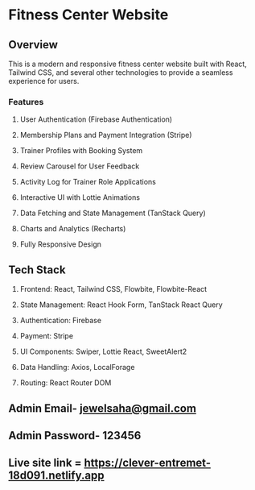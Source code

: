# Fitness Center Website #

## Overview ##

This is a modern and responsive fitness center website built with React, Tailwind CSS, and several other technologies to provide a seamless experience for users.

### Features ###

1. User Authentication (Firebase Authentication)

2. Membership Plans and Payment Integration (Stripe)

3. Trainer Profiles with Booking System

4. Review Carousel for User Feedback

5. Activity Log for Trainer Role Applications

6. Interactive UI with Lottie Animations

7. Data Fetching and State Management (TanStack Query)

8. Charts and Analytics (Recharts)

9. Fully Responsive Design

## Tech Stack ##

1. Frontend: React, Tailwind CSS, Flowbite, Flowbite-React

2. State Management: React Hook Form, TanStack React Query

3. Authentication: Firebase

4. Payment: Stripe

5. UI Components: Swiper, Lottie React, SweetAlert2

6. Data Handling: Axios, LocalForage

7. Routing: React Router DOM


## Admin Email- jewelsaha@gmail.com ##
## Admin Password- 123456 ##
## Live site link =  https://clever-entremet-18d091.netlify.app ##

